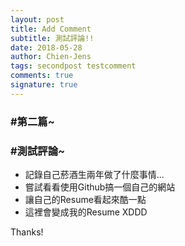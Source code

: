 ```yaml
---
layout: post
title: Add Comment
subtitle: 測試評論!!
date: 2018-05-28
author: Chien-Jens
tags: secondpost testcomment
comments: true
signature: true
---
```

### #第二篇~


### #測試評論~

* 記錄自己菸酒生兩年做了什麼事情...
* 嘗試看看使用Github搞一個自己的網站
* 讓自己的Resume看起來酷一點
* 這裡會變成我的Resume XDDD

Thanks!
